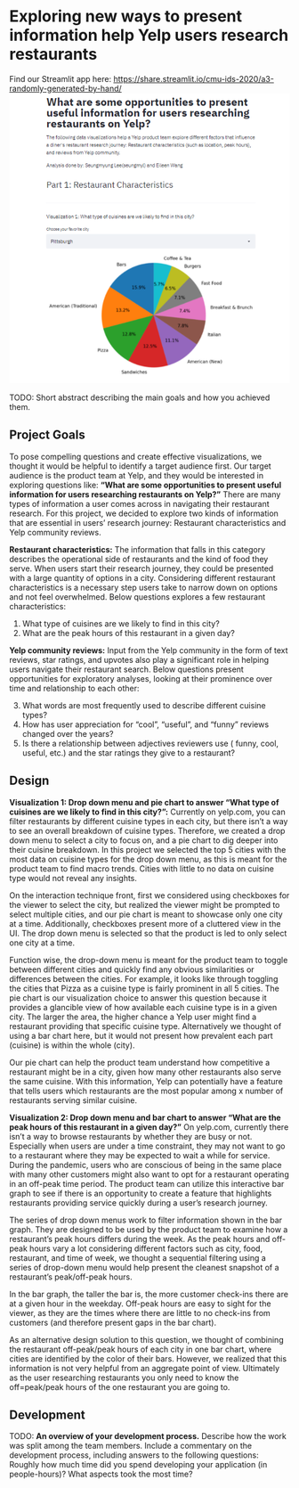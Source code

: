# Exploring new ways to present information help Yelp users research restaurants
Find our Streamlit app here: https://share.streamlit.io/cmu-ids-2020/a3-randomly-generated-by-hand/
![streamlitscreenshot.PNG](streamlitscreenshot.PNG) 

TODO: Short abstract describing the main goals and how you achieved them.

## Project Goals
To pose compelling questions and create effective visualizations, we thought it would be helpful to identify a target audience first. Our target audience is the product team at Yelp, and they would be interested in exploring questions like: **“What are some opportunities to present useful information for users researching restaurants on Yelp?”** There are many types of information a user comes across  in navigating their restaurant research. For this project, we decided to explore two kinds of information that are essential in users’ research journey: Restaurant characteristics and Yelp community reviews.

**Restaurant characteristics:**
The information that falls in this category describes the operational side of restaurants  and the kind of food they serve. When users start their research journey, they could be presented with a large quantity of options in a city. Considering different restaurant characteristics is a necessary step users take to narrow down on options and not feel overwhelmed. Below questions explores a few restaurant characteristics:
1. What type of cuisines are we likely to find in this city?
2. What are the peak hours of this restaurant in a given day?

**Yelp community reviews:**
Input from the Yelp community in the form of text reviews, star ratings, and upvotes also play a significant role in helping users navigate their restaurant search.  Below questions present opportunities for exploratory analyses, looking at their prominence over time and relationship to each other:

3. What words are most frequently used to describe different cuisine types?
4. How has user appreciation for “cool”, “useful”, and “funny” reviews changed over the years? 
5. Is there a relationship between adjectives reviewers use ( funny, cool, useful, etc.) and the star ratings they give to a restaurant? 

## Design

**Visualization 1: Drop down menu and pie chart to answer “What type of cuisines are we likely to find in this city?”:**
Currently on yelp.com, you can filter restaurants by different cuisine types in each city, but there isn’t a way to see an overall breakdown of cuisine types. Therefore, we created a drop down menu to select a city to focus on, and a pie chart to dig deeper into their cuisine breakdown. In this project we selected the top 5 cities with the most data on cuisine types for the drop down menu, as this is meant for the product team to find macro trends. Cities with little to no data on cuisine type would not reveal any insights. 

On the interaction technique front, first we considered using checkboxes for the viewer to select the city, but realized the viewer might be prompted to select multiple cities, and our pie chart is meant to showcase only one city at a time. Additionally, checkboxes present more of a cluttered view in the UI. The drop down menu is selected so that the product is led to only select one city at a time. 

Function wise, the drop-down menu is meant for the product team to toggle between different cities and quickly find any obvious similarities or differences between the cities. For example, it looks like through toggling the cities that Pizza as a cuisine type is fairly prominent in all 5 cities. 
The pie chart is our visualization choice to answer this question because it provides a glancible view of how available each cuisine type is in a given city. The larger the area, the higher chance a Yelp user might find a restaurant providing that specific cuisine type. Alternatively we thought of using a bar chart here, but it would not present how prevalent each part (cuisine) is within the whole (city). 

Our pie chart can help the product team understand how competitive a restaurant might be in a city, given how many other restaurants also serve the same cuisine. With this information, Yelp can potentially have a feature that tells users which restaurants are the most popular among x number of restaurants serving similar cuisine.

**Visualization 2: Drop down menu and bar chart to answer “What are the peak hours of this restaurant in a given day?”**
On yelp.com, currently there isn’t a way to browse restaurants by whether they are busy or not. Especially when users are under a time constraint, they may not want to go to a restaurant where they may be expected to wait a while for service. During the pandemic, users who are conscious of being in the same place with many other customers might also want to opt for a restaurant operating in an  off-peak time period. The product team can utilize this interactive bar graph to see if there is an opportunity to create a feature that highlights restaurants providing service quickly during a user’s research journey. 

The series of drop down menus work to filter information shown in the bar graph. They are designed to be used by the product team to examine how a restaurant’s peak hours differs during the week. As the peak hours and off-peak hours vary a lot considering different factors such as city, food, restaurant, and time of week, we thought a sequential filtering using a series of drop-down menu would help present the cleanest snapshot of a restaurant’s peak/off-peak hours. 

In the bar graph, the taller the bar is, the more customer check-ins there are at a given hour in the weekday. Off-peak hours are easy to sight for the viewer, as they are the times where there are little to no check-ins from customers (and therefore present gaps in the bar chart). 

As an alternative design solution to this question, we thought of combining the restaurant off-peak/peak hours of each city in one bar chart, where cities are identified by the color of their bars. However, we realized that this information is not very helpful from an aggregate point of view. Ultimately as the user researching restaurants you only need to know the off=peak/peak hours of the one restaurant you are going to. 


## Development

TODO: **An overview of your development process.** Describe how the work was split among the team members. Include a commentary on the development process, including answers to the following questions: Roughly how much time did you spend developing your application (in people-hours)? What aspects took the most time?
